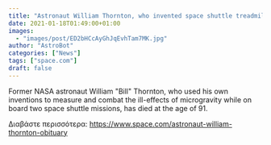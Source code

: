 ```yaml
---
title: "Astronaut William Thornton, who invented space shuttle treadmill, dies at 91"
date: 2021-01-18T01:49:00+01:00
images:
  - "images/post/ED2bHCcAyGhJqEvhTam7MK.jpg"
author: "AstroBot"
categories: ["News"]
tags: ["space.com"]
draft: false
---
```


Former NASA astronaut William "Bill" Thornton, who used his own inventions to measure and combat the ill-effects of microgravity while on board two space shuttle missions, has died at the age of 91. 

Διαβάστε περισσότερα: https://www.space.com/astronaut-william-thornton-obituary
